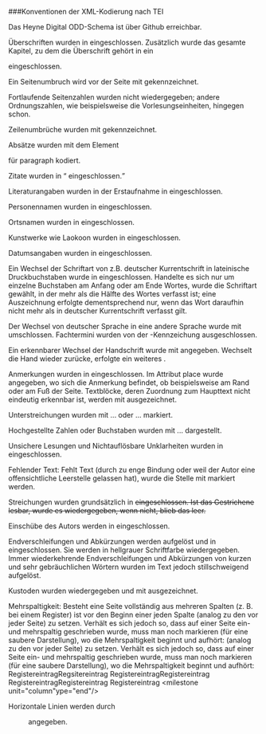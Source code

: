 ###Konventionen der XML-Kodierung nach TEI


Das Heyne Digital ODD-Schema ist über Github erreichbar.

Überschriften wurden in <head> eingeschlossen. Zusätzlich wurde das gesamte Kapitel, zu dem die Überschrift gehört in ein <div> eingeschlossen.

Ein Seitenumbruch wird vor der Seite mit <pb/> gekennzeichnet.

Fortlaufende Seitenzahlen wurden nicht wiedergegeben; andere Ordnungszahlen, wie beispielsweise die Vorlesungseinheiten, hingegen schon.

Zeilenumbrüche wurden mit <lb/> gekennzeichnet.

Absätze wurden mit dem Element <p> für paragraph kodiert.

Zitate wurden in <q> eingeschlossen.

Literaturangaben wurden in der Erstaufnahme in <bibl><ref> eingeschlossen.

Personennamen wurden in <persName> eingeschlossen.

Ortsnamen wurden in <placeName> eingeschlossen.

Kunstwerke wie Laokoon wurden in <term/> eingeschlossen.

Datumsangaben wurden in <date> eingeschlossen.

Ein Wechsel der Schriftart von z.B. deutscher Kurrentschrift in lateinische Druckbuchstaben wurde in <emph> eingeschlossen. Handelte es sich nur um einzelne Buchstaben am Anfang oder am Ende Wortes, wurde die Schriftart gewählt, in der mehr als die Hälfte des Wortes verfasst ist; eine Auszeichnung erfolgte dementsprechend nur, wenn das Wort daraufhin nicht mehr als in deutscher Kurrentschrift verfasst gilt.

Der Wechsel von deutscher Sprache in eine andere Sprache wurde mit <foreign/> umschlossen. Fachtermini wurden von der <foreign>-Kennzeichung ausgeschlossen.

Ein erkennbarer Wechsel der Handschrift wurde mit <handshift/> angegeben. Wechselt die Hand wieder zurücke, erfolgte ein weiteres <handshift/>.

Anmerkungen wurden in <note> eingeschlossen. Im Attribut place wurde angegeben, wo sich die Anmerkung befindet, ob beispielsweise am Rand oder am Fuß der Seite. Textblöcke, deren Zuordnung zum Haupttext nicht eindeutig erkennbar ist, werden mit <ab> ausgezeichnet.

Unterstreichungen wurden mit <hi rend="underline">...</hi> oder <hi rend="double underline">...</hi> markiert.

Hochgestellte Zahlen oder Buchstaben wurden mit <hi rend="sup">...</hi> dargestellt.

Unsichere Lesungen und Nichtauflösbare Unklarheiten wurden in <unclear> eingeschlossen.

Fehlender Text: Fehlt Text (durch zu enge Bindung oder weil der Autor eine offensichtliche Leerstelle gelassen hat), wurde die Stelle mit <gap/> markiert werden.

Streichungen wurden grundsätzlich in <del> eingeschlossen. Ist das Gestrichene lesbar, wurde es wiedergegeben, wenn nicht, blieb das <del> leer.

Einschübe des Autors werden in <add> eingeschlossen.

Endverschleifungen und Abkürzungen werden aufgelöst und in <expan> eingeschlossen. Sie werden in hellgrauer Schriftfarbe wiedergegeben. Immer wiederkehrende Endverschleifungen und Abkürzungen von kurzen und sehr gebräuchlichen Wörtern wurden im Text jedoch stillschweigend aufgelöst.

Kustoden wurden wiedergegeben und mit <fw> ausgezeichnet.

Mehrspaltigkeit: Besteht eine Seite vollständig aus mehreren Spalten (z. B. bei einem Register) ist vor den Beginn einer jeden Spalte <cb/> (analog zu den <pb/> vor jeder Seite) zu setzen. Verhält es sich jedoch so, dass auf einer Seite ein- und mehrspaltig geschrieben wurde, muss man noch markieren (für eine saubere Darstellung), wo die Mehrspaltigkeit beginnt und aufhört: (analog zu den <pb/> vor jeder Seite) zu setzen. Verhält es sich jedoch so, dass auf einer Seite ein- und mehrspaltig geschrieben wurde, muss man noch markieren (für eine saubere Darstellung), wo die Mehrspaltigkeit beginnt und aufhört:
<milestone unit="column" type="start"/> <cb/> <list> <item>Registereintrag</item><item>Regsitereintrag</item> <item>Registereintrag</item><item>Registereintrag</item> <cb/><item>Registereintrag</item><item>Registereintrag</item> <item>Registereintrag</item> </list></cb> <milestone unit="column"ype="end"/>

Horizontale Linien werden durch <figure place="inline" type="line"/> angegeben.

